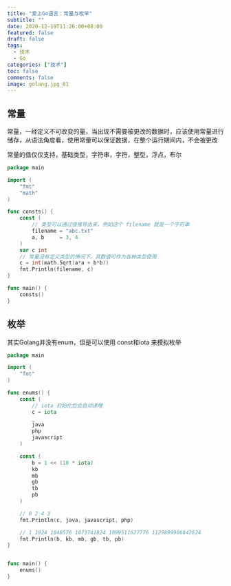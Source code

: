 ```yaml
---
title: "爱上Go语言：常量与枚举"
subtitle: ""
date: 2020-12-19T11:26:00+08:00
featured: false
draft: false
tags:
  - 技术
  - Go
categories: ["技术"]
toc: false
comments: false
image: golang.jpg_81
---
```

## 常量

常量，一经定义不可改变的量，当出现不需要被更改的数据时，应该使用常量进行储存，从语法角度看，使用常量可以保证数据，在整个运行期间内，不会被更改

常量的值仅仅支持，基础类型，字符串，字符，整型，浮点，布尔

```go
package main

import (
	"fmt"
	"math"
)

func consts() {
	const (
        // 类型可以通过值推导出来，例如这个 filename 就是一个字符串
		filename = "abc.txt"
		a, b     = 3, 4
	)
	var c int
	// 常量没有定义类型的情况下，其数值可作为各种类型使用
	c = int(math.Sqrt(a*a + b*b))
	fmt.Println(filename, c)
}

func main() {
	consts()
}
```



## 枚举

其实Golang并没有enum，但是可以使用 const和iota 来模拟枚举

```go
package main

import (
	"fmt"
)

func enums() {
	const (
		// iota 初始化后会自动递增
		c = iota
		_
		java
		php
		javascript
	)

	const (
		b = 1 << (10 * iota)
		kb
		mb
		gb
		tb
		pb
	)

	// 0 2 4 3
	fmt.Println(c, java, javascript, php)

	// 1 1024 1048576 1073741824 1099511627776 1125899906842624
	fmt.Println(b, kb, mb, gb, tb, pb)
}


func main() {
	enums()
}
```

